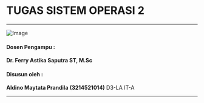 # TUGAS SISTEM OPERASI 2

---

![Image](https://github.com/user-attachments/assets/838b068c-4d85-452a-aca6-352d279fbd3f)

#### Dosen Pengampu :
**Dr. Ferry Astika Saputra ST, M.Sc**

#### Disusun oleh :
**Aldino Maytata Prandila**
**(3214521014)**
D3-LA IT-A

---
